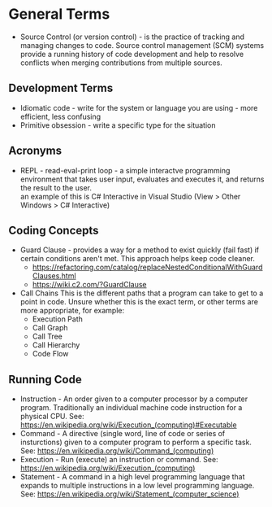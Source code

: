 # General Terms

- Source Control (or version control) - is the practice of tracking and managing changes to code. Source control management (SCM) systems provide a running history of code development and help to resolve conflicts when merging contributions from multiple sources.

## Development Terms
- Idiomatic code - write for the system or language you are using - more efficient, less confusing
- Primitive obsession - write a specific type for the situation

## Acronyms
 - REPL - read-eval-print loop - a simple interactve programming environment that takes user input, evaluates and executes it, and returns the result to the user.  
   an example of this is C# Interactive in Visual Studio (View > Other Windows > C# Interactive)


## Coding Concepts
 - Guard Clause - provides a way for a method to exist quickly (fail fast) if certain conditions aren't met. This approach helps keep code cleaner.
   - https://refactoring.com/catalog/replaceNestedConditionalWithGuardClauses.html
   - https://wiki.c2.com/?GuardClause
 - Call Chains
   This is the different paths that a program can take to get to a point in code. Unsure whether this is the exact term, or other terms are more appropriate, for example:
   - Execution Path
   - Call Graph
   - Call Tree
   - Call Hierarchy
   - Code Flow


## Running Code

- Instruction - An order given to a computer processor by a computer program. Traditionally an individual machine code instruction for a physical CPU. See: https://en.wikipedia.org/wiki/Execution_(computing)#Executable
- Command - A directive (single word, line of code or series of insturctions) given to a computer program to perform a specific task. See: https://en.wikipedia.org/wiki/Command_(computing)
- Execution - Run (execute) an instruction or command. See: https://en.wikipedia.org/wiki/Execution_(computing)
- Statement - A command in a high level programming language that expands to multiple instructions in a low level programming language. See: https://en.wikipedia.org/wiki/Statement_(computer_science)
